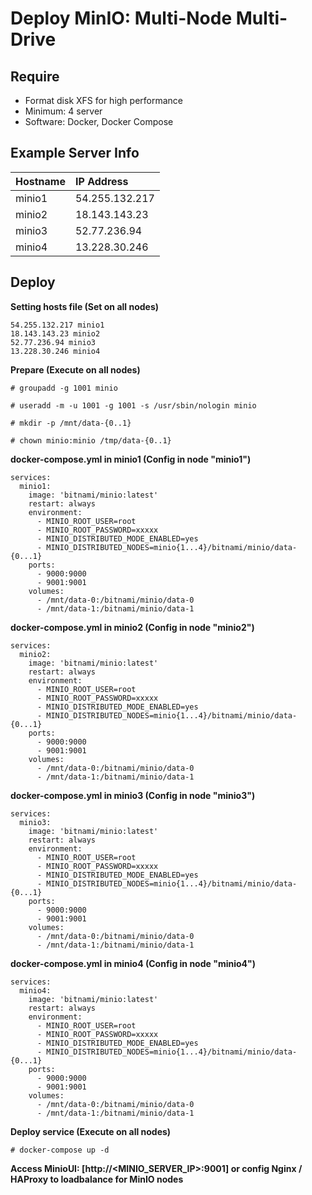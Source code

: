 # Deploy MinIO: Multi-Node Multi-Drive

## Require
- Format disk XFS for high performance
- Minimum: 4 server
- Software: Docker, Docker Compose

## Example Server Info

| Hostname | IP Address |
| :--- | :--- |
| minio1 | 54.255.132.217 |
| minio2 | 18.143.143.23 |
| minio3 | 52.77.236.94 |
| minio4 | 13.228.30.246 |

## Deploy

**Setting hosts file (Set on all nodes)**
```
54.255.132.217 minio1
18.143.143.23 minio2
52.77.236.94 minio3
13.228.30.246 minio4
```

**Prepare (Execute on all nodes)**
```
# groupadd -g 1001 minio

# useradd -m -u 1001 -g 1001 -s /usr/sbin/nologin minio

# mkdir -p /mnt/data-{0..1}

# chown minio:minio /tmp/data-{0..1}

```

**docker-compose.yml in minio1 (Config in node "minio1")**
```
services:
  minio1:
    image: 'bitnami/minio:latest'
    restart: always
    environment:
      - MINIO_ROOT_USER=root
      - MINIO_ROOT_PASSWORD=xxxxx
      - MINIO_DISTRIBUTED_MODE_ENABLED=yes
      - MINIO_DISTRIBUTED_NODES=minio{1...4}/bitnami/minio/data-{0...1}
    ports:
      - 9000:9000
      - 9001:9001
    volumes:
      - /mnt/data-0:/bitnami/minio/data-0
      - /mnt/data-1:/bitnami/minio/data-1
```

**docker-compose.yml in minio2 (Config in node "minio2")**
```
services:
  minio2:
    image: 'bitnami/minio:latest'
    restart: always
    environment:
      - MINIO_ROOT_USER=root
      - MINIO_ROOT_PASSWORD=xxxxx
      - MINIO_DISTRIBUTED_MODE_ENABLED=yes
      - MINIO_DISTRIBUTED_NODES=minio{1...4}/bitnami/minio/data-{0...1}
    ports:
      - 9000:9000
      - 9001:9001
    volumes:
      - /mnt/data-0:/bitnami/minio/data-0
      - /mnt/data-1:/bitnami/minio/data-1
```

**docker-compose.yml in minio3 (Config in node "minio3")**
```
services:
  minio3:
    image: 'bitnami/minio:latest'
    restart: always
    environment:
      - MINIO_ROOT_USER=root
      - MINIO_ROOT_PASSWORD=xxxxx
      - MINIO_DISTRIBUTED_MODE_ENABLED=yes
      - MINIO_DISTRIBUTED_NODES=minio{1...4}/bitnami/minio/data-{0...1}
    ports:
      - 9000:9000
      - 9001:9001
    volumes:
      - /mnt/data-0:/bitnami/minio/data-0
      - /mnt/data-1:/bitnami/minio/data-1
```

**docker-compose.yml in minio4 (Config in node "minio4")**
```
services:
  minio4:
    image: 'bitnami/minio:latest'
    restart: always
    environment:
      - MINIO_ROOT_USER=root
      - MINIO_ROOT_PASSWORD=xxxxx
      - MINIO_DISTRIBUTED_MODE_ENABLED=yes
      - MINIO_DISTRIBUTED_NODES=minio{1...4}/bitnami/minio/data-{0...1}
    ports:
      - 9000:9000
      - 9001:9001
    volumes:
      - /mnt/data-0:/bitnami/minio/data-0
      - /mnt/data-1:/bitnami/minio/data-1
```

**Deploy service (Execute on all nodes)**
```
# docker-compose up -d
```

**Access MinioUI: [http://<MINIO_SERVER_IP>:9001] or config Nginx / HAProxy to loadbalance for MinIO nodes**
